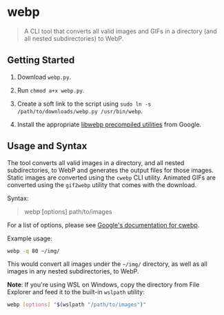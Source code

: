 # webp

> A CLI tool that converts all valid images and GIFs in a directory (and all nested subdirectories) to WebP.

## Getting Started

1. Download `webp.py`.

2. Run `chmod a+x webp.py`.

3. Create a soft link to the script using `sudo ln -s /path/to/downloads/webp.py /usr/bin/webp`.

4. Install the appropriate [libwebp precompiled utilities](https://developers.google.com/speed/webp/docs/precompiled) from Google.

## Usage and Syntax

The tool converts all valid images in a directory, and all nested subdirectories, to WebP and generates the output files for those images. Static images are converted using the `cwebp` CLI utility. Animated GIFs are converted using the `gif2webp` utility that comes with the download.

Syntax:

> webp [options] path/to/images

For a list of options, please see [Google's documentation for cwebp](https://developers.google.com/speed/webp/docs/cwebp).

Example usage:

```bash
webp -q 80 ~/img/
```

This would convert all images under the `~/img/` directory, as well as all images in any nested subdirectories, to WebP.

**Note**: If you're using WSL on Windows, copy the directory from File Explorer and feed it to the built-in `wslpath` utility:

```bash
webp [options] "$(wslpath "/path/to/images")"
```
